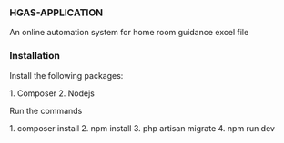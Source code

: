 ### HGAS-APPLICATION

<p>An online automation system for home room guidance excel file</p>

### Installation

<p>Install the following packages:</p>
1. Composer
2. Nodejs

<p>Run the commands</p>
1. composer install
2. npm install
3. php artisan migrate
4. npm run dev
